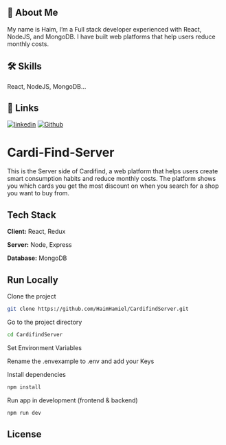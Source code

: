 ## 🚀 About Me
My name is Haim, I’m a Full stack developer experienced with React, NodeJS, and MongoDB.
I have built web platforms that help users reduce monthly costs.

## 🛠 Skills
React, NodeJS, MongoDB...


## 🔗 Links
[![linkedin](https://img.shields.io/badge/linkedin-0A66C2?style=for-the-badge&logo=linkedin&logoColor=white)](https://www.linkedin.com/in/haim-hamiel/)
[![Github](https://img.shields.io/badge/GitHub-100000?style=for-the-badge&logo=github&logoColor=white)](https://github.com/HaimHamiel)


# Cardi-Find-Server

This is the Server side of Cardifind, a web platform that helps users create smart consumption habits and reduce monthly costs.
The platform shows you which cards you get the most discount on when you search for a shop you want to buy from.

## Tech Stack

**Client:** React, Redux

**Server:** Node, Express

**Database:** MongoDB


## Run Locally

Clone the project

```bash
git clone https://github.com/HaimHamiel/CardifindServer.git
```

Go to the project directory

```bash
cd CardifindServer
```

Set Environment Variables

Rename the .envexample to .env and add your Keys

Install dependencies
```bash
npm install
```

Run app in development (frontend & backend)

```bash
npm run dev
```
## License
